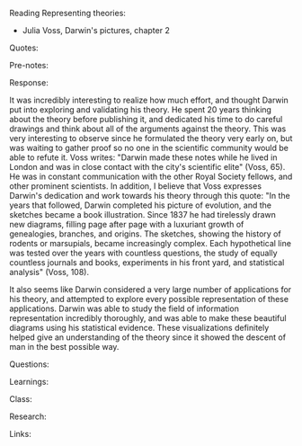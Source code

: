 Reading Representing theories:

- Julia Voss, Darwin's pictures, chapter 2

Quotes:

Pre-notes:

Response:

It was incredibly interesting to realize how much effort, and thought Darwin put into exploring and validating his theory. He spent 20 years thinking about the theory before publishing it, and dedicated his time to do careful drawings and think about all of the arguments against the theory. This was very interesting to observe since he formulated the theory very early on, but was waiting to gather proof so no one in the scientific community would be able to refute it. Voss writes: "Darwin made these notes while he lived in London and was in close contact with the city's scientific elite" (Voss, 65). He was in constant communication with the other Royal Society fellows, and other prominent scientists. In addition, I believe that Voss expresses Darwin's dedication and work towards his theory through this quote: "In the years that followed, Darwin completed his picture of evolution, and the sketches became a book illustration. Since 1837 he had tirelessly drawn new diagrams, filling page after page with a luxuriant growth of genealogies, branches, and origins. The sketches, showing the history of rodents or marsupials, became increasingly complex. Each hypothetical line was tested over the years with countless questions, the study of equally countless journals and books, experiments in his front yard, and statistical analysis" (Voss, 108).

It also seems like Darwin considered a very large number of applications for his theory, and attempted to explore every possible representation of these applications. Darwin was able to study the field of information representation incredibly thoroughly, and was able to make these beautiful diagrams using his statistical evidence. These visualizations definitely helped give an understanding of the theory since it showed the descent of man in the best possible way.

Questions:

Learnings:

Class:

Research:

Links:
